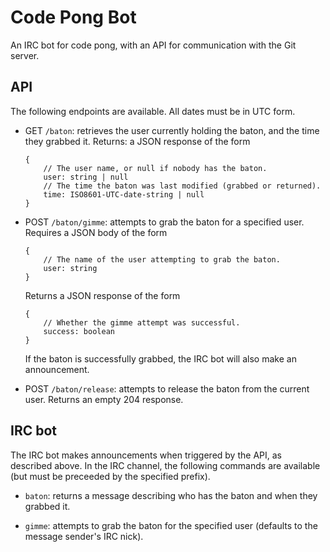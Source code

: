 # Code Pong Bot
An IRC bot for code pong, with an API for communication with the Git server.


## API
The following endpoints are available. All dates must be in UTC form.

-   GET `/baton`: retrieves the user currently holding the baton, and the time
    they grabbed it. Returns: a JSON response of the form

        {
            // The user name, or null if nobody has the baton.
            user: string | null
            // The time the baton was last modified (grabbed or returned).
            time: ISO8601-UTC-date-string | null
        }

-   POST  `/baton/gimme`: attempts to grab the baton for a specified user.
    Requires a JSON body of the form

        {
            // The name of the user attempting to grab the baton.
            user: string
        }

    Returns a JSON response of the form

        {
            // Whether the gimme attempt was successful.
            success: boolean
        }

    If the baton is successfully grabbed, the IRC bot will also make an
    announcement.

-   POST `/baton/release`: attempts to release the baton from the current user.
    Returns an empty 204 response.


## IRC bot
The IRC bot makes announcements when triggered by the API, as described above.
In the IRC channel, the following commands are available (but must be preceeded
by the specified prefix).

-   `baton`: returns a message describing who has the baton and when they
    grabbed it.

-   `gimme`: attempts to grab the baton for the specified user
    (defaults to the message sender's IRC nick).
